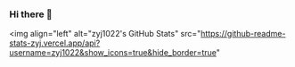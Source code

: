 ### Hi there 👋



<img align="left" alt="zyj1022's GitHub Stats" src="https://github-readme-stats-zyj.vercel.app/api?username=zyj1022&show_icons=true&hide_border=true" 

<!--
**zyj1022/zyj1022** is a ✨ _special_ ✨ repository because its `README.md` (this file) appears on your GitHub profile.

Here are some ideas to get you started:

- 🔭 I’m currently working on ...
- 🌱 I’m currently learning ...
- 👯 I’m looking to collaborate on ...
- 🤔 I’m looking for help with ...
- 💬 Ask me about ...
- 📫 How to reach me: ...
- 😄 Pronouns: ...
- ⚡ Fun fact: ...
-->
